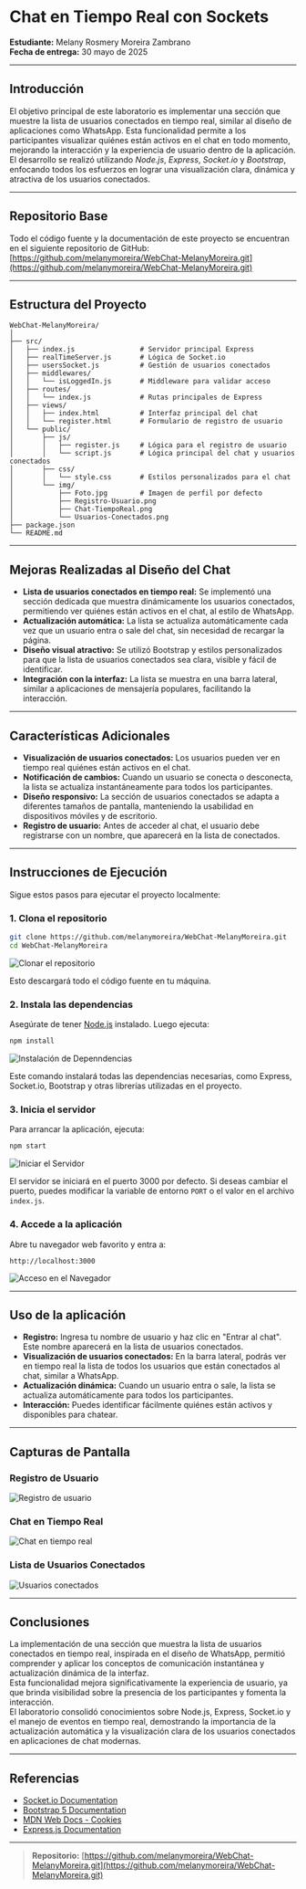 # Chat en Tiempo Real con Sockets

**Estudiante:** Melany Rosmery Moreira Zambrano  
**Fecha de entrega:** 30 mayo de 2025

---

## Introducción

El objetivo principal de este laboratorio es implementar una sección que muestre la lista de usuarios conectados en tiempo real, similar al diseño de aplicaciones como WhatsApp. Esta funcionalidad permite a los participantes visualizar quiénes están activos en el chat en todo momento, mejorando la interacción y la experiencia de usuario dentro de la aplicación.  
El desarrollo se realizó utilizando *Node.js*, *Express*, *Socket.io* y *Bootstrap*, enfocando todos los esfuerzos en lograr una visualización clara, dinámica y atractiva de los usuarios conectados.

---

## Repositorio Base

Todo el código fuente y la documentación de este proyecto se encuentran en el siguiente repositorio de GitHub:  
[https://github.com/melanymoreira/WebChat-MelanyMoreira.git](https://github.com/melanymoreira/WebChat-MelanyMoreira.git)

---

## Estructura del Proyecto

```
WebChat-MelanyMoreira/
│
├── src/
│   ├── index.js                # Servidor principal Express
│   ├── realTimeServer.js       # Lógica de Socket.io
│   ├── usersSocket.js          # Gestión de usuarios conectados
│   ├── middlewares/
│   │   └── isLoggedIn.js       # Middleware para validar acceso
│   ├── routes/
│   │   └── index.js            # Rutas principales de Express
│   ├── views/
│   │   ├── index.html          # Interfaz principal del chat
│   │   └── register.html       # Formulario de registro de usuario
│   └── public/
│       ├── js/
│       │   ├── register.js     # Lógica para el registro de usuario
│       │   └── script.js       # Lógica principal del chat y usuarios conectados
│       ├── css/
│       │   └── style.css       # Estilos personalizados para el chat
│       └── img/
│           ├── Foto.jpg        # Imagen de perfil por defecto
│           ├── Registro-Usuario.png
│           ├── Chat-TiempoReal.png
│           └── Usuarios-Conectados.png
├── package.json
└── README.md
```

---

## Mejoras Realizadas al Diseño del Chat

- **Lista de usuarios conectados en tiempo real:** Se implementó una sección dedicada que muestra dinámicamente los usuarios conectados, permitiendo ver quiénes están activos en el chat, al estilo de WhatsApp.
- **Actualización automática:** La lista se actualiza automáticamente cada vez que un usuario entra o sale del chat, sin necesidad de recargar la página.
- **Diseño visual atractivo:** Se utilizó Bootstrap y estilos personalizados para que la lista de usuarios conectados sea clara, visible y fácil de identificar.
- **Integración con la interfaz:** La lista se muestra en una barra lateral, similar a aplicaciones de mensajería populares, facilitando la interacción.

---

## Características Adicionales

- **Visualización de usuarios conectados:** Los usuarios pueden ver en tiempo real quiénes están activos en el chat.
- **Notificación de cambios:** Cuando un usuario se conecta o desconecta, la lista se actualiza instantáneamente para todos los participantes.
- **Diseño responsivo:** La sección de usuarios conectados se adapta a diferentes tamaños de pantalla, manteniendo la usabilidad en dispositivos móviles y de escritorio.
- **Registro de usuario:** Antes de acceder al chat, el usuario debe registrarse con un nombre, que aparecerá en la lista de conectados.

---

## Instrucciones de Ejecución

Sigue estos pasos para ejecutar el proyecto localmente:

### 1. Clona el repositorio

```bash 
git clone https://github.com/melanymoreira/WebChat-MelanyMoreira.git
cd WebChat-MelanyMoreira
```
![Clonar el repositorio](src/public/img/Clonar-Repositorio.png)

Esto descargará todo el código fuente en tu máquina.

### 2. Instala las dependencias

Asegúrate de tener [Node.js](https://nodejs.org/) instalado. Luego ejecuta:

```bash
npm install
```
![Instalación de Depenndencias](src/public/img/Instalar-Dependencias.png)

Este comando instalará todas las dependencias necesarias, como Express, Socket.io, Bootstrap y otras librerías utilizadas en el proyecto.

### 3. Inicia el servidor

Para arrancar la aplicación, ejecuta:

```bash
npm start
```
![Iniciar el Servidor](src/public/img/Iniciar-Servidor.png)

El servidor se iniciará en el puerto 3000 por defecto. Si deseas cambiar el puerto, puedes modificar la variable de entorno `PORT` o el valor en el archivo `index.js`.

### 4. Accede a la aplicación

Abre tu navegador web favorito y entra a:

```
http://localhost:3000
```
![Acceso en el Navegador](src/public/img/Acceso-Navegador.png)

---

## Uso de la aplicación

- **Registro:** Ingresa tu nombre de usuario y haz clic en "Entrar al chat". Este nombre aparecerá en la lista de usuarios conectados.
- **Visualización de usuarios conectados:** En la barra lateral, podrás ver en tiempo real la lista de todos los usuarios que están conectados al chat, similar a WhatsApp.
- **Actualización dinámica:** Cuando un usuario entra o sale, la lista se actualiza automáticamente para todos los participantes.
- **Interacción:** Puedes identificar fácilmente quiénes están activos y disponibles para chatear.

---

## Capturas de Pantalla

### Registro de Usuario
![Registro de usuario](src/public/img/Registro-Usuario.png)

### Chat en Tiempo Real
![Chat en tiempo real](src/public/img/Chat-TiempoReal.png)

### Lista de Usuarios Conectados
![Usuarios conectados](src/public/img/Usuarios-Conectados.png)

---

## Conclusiones

La implementación de una sección que muestra la lista de usuarios conectados en tiempo real, inspirada en el diseño de WhatsApp, permitió comprender y aplicar los conceptos de comunicación instantánea y actualización dinámica de la interfaz.  
Esta funcionalidad mejora significativamente la experiencia de usuario, ya que brinda visibilidad sobre la presencia de los participantes y fomenta la interacción.  
El laboratorio consolidó conocimientos sobre Node.js, Express, Socket.io y el manejo de eventos en tiempo real, demostrando la importancia de la actualización automática y la visualización clara de los usuarios conectados en aplicaciones de chat modernas.

---

## Referencias

- [Socket.io Documentation](https://socket.io/docs/)
- [Bootstrap 5 Documentation](https://getbootstrap.com/docs/5.3/getting-started/introduction/)
- [MDN Web Docs - Cookies](https://developer.mozilla.org/en-US/docs/Web/API/Document/cookie)
- [Express.js Documentation](https://expressjs.com/)

---

> **Repositorio:** [https://github.com/melanymoreira/WebChat-MelanyMoreira.git](https://github.com/melanymoreira/WebChat-MelanyMoreira.git)
